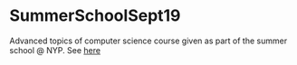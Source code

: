 # SummerSchoolSept19

Advanced topics of computer science course given as part of the summer school @ NYP.
See [here](https://sulzmann.github.io/SummerSchoolSept19/)
